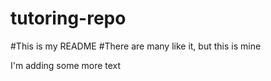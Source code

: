 # tutoring-repo


#This is my README
#There are many like it, but this is mine


I'm adding some more text